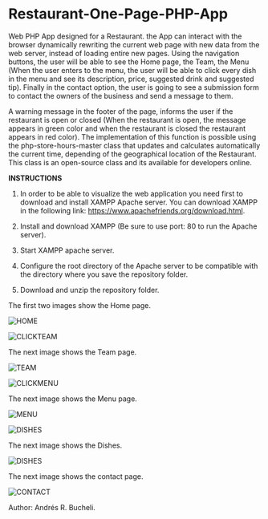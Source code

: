 # Restaurant-One-Page-PHP-App

Web PHP App designed for a Restaurant.  the App can interact with the browser dynamically rewriting the current web page with new data from the web server, instead of loading entire new pages.  Using the navigation buttons, the user will be able to see the Home page, the Team, the Menu (When the user enters to the menu, the user will be able to click every dish in the menu and see its description, price, suggested drink and suggested tip).  Finally in the contact option, the user is going to see a submission form to contact the owners of the business and send a message to them.

A warning message in the footer of the page, informs the user if the restaurant is open or closed (When the restaurant is open, the message appears in green color and when the restaurant is closed the restaurant appears in red color).  The implementation of this function is possible using the php-store-hours-master class that updates and calculates automatically the current time, depending of the geographical location of the Restaurant.  This class is an open-source class and its available for developers online.

<strong>INSTRUCTIONS</strong>

1. In order to be able to visualize the web application you need first to download and install XAMPP Apache server.  You can download XAMPP in the following link: https://www.apachefriends.org/download.html.

2. Install and download XAMPP (Be sure to use port: 80 to run the Apache server).

3. Start XAMPP apache server.

5. Configure the root directory of the Apache server to be compatible with the directory where you save the repository folder.

4. Download and unzip the repository folder.


The first two images show the Home page.

![HOME](https://github.com/anferebu/Restaurant-One-Page-PHP-App/blob/master/Home.jpg)

![CLICKTEAM](https://github.com/anferebu/Restaurant-One-Page-PHP-App/blob/master/ClickTeam.jpg)

The next image shows the Team page.

![TEAM](https://github.com/anferebu/Restaurant-One-Page-PHP-App/blob/master/Team.jpg)

![CLICKMENU](https://github.com/anferebu/Restaurant-One-Page-PHP-App/blob/master/ClickMenu.jpg)

The next image shows the Menu page.

![MENU](https://github.com/anferebu/Restaurant-One-Page-PHP-App/blob/master/MENU.jpg)

![DISHES](https://github.com/anferebu/Restaurant-One-Page-PHP-App/blob/master/Dishes.jpg)

The next image shows the Dishes.

![DISHES](https://github.com/anferebu/Restaurant-One-Page-PHP-App/blob/master/ClickContact.jpg)

The next image shows the contact page.

![CONTACT](https://github.com/anferebu/Restaurant-One-Page-PHP-App/blob/master/Contact.jpg)

Author: Andrés R. Bucheli.
